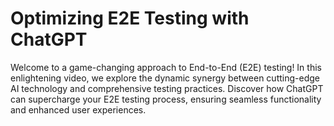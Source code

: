 # Optimizing E2E Testing with ChatGPT
Welcome to a game-changing approach to End-to-End (E2E) testing! In this enlightening video, we explore the dynamic synergy between cutting-edge AI technology and comprehensive testing practices. Discover how ChatGPT can supercharge your E2E testing process, ensuring seamless functionality and enhanced user experiences.